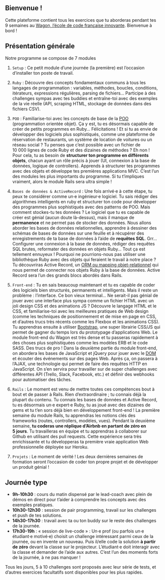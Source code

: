 Bienvenue !
-----------

Cette plateforme contient tous les exercices que tu aborderas pendant tes 9 semaines au [Wagon, l’école de code française innovante](http://www.lewagon.com). Bienvenue à bord !

Présentation générale
---------------------

Notre programme se compose de 7 modules

1.  `Setup` : Ce petit module d’une journée (la première) est l’occasion d’installer ton poste de travail.

2.  `Ruby` : Découvre des concepts fondamentaux communs à tous les langages de programmation : variables, méthodes, boucles, conditions, itérateurs, expressions régulières, parsing de fichiers… Participe à des challenges sympas avec tes buddies et entraîne-toi avec des exemples de la vie réelle (API, scraping HTML, stockage de données dans des fichiers CSV).

3.  `POO` : Familiarise-toi avec les concepts de base de la [POO](https://fr.wikipedia.org/wiki/Programmation_orient%C3%A9e_objet) (programmation orientée objet). Ça y est, tu es désormais capable de créer de petits programmes en Ruby… Félicitations ! Et si tu as envie de développer des logiciels plus sophistiqués, comme une plateforme de réservation de restaurants, un système de location de voitures ou un réseau social ? Tu penses que c’est possible avec un fichier de 10 000 lignes de code Ruby et des dizaines de méthodes ? Eh non ! Pour cela, tu as besoin de **structurer ton programme en différents objets**, chacun ayant un rôle précis à jouer (UI, connexion à la base de données, logique de controllers). Apprends à structurer tes programmes avec des objets et développe tes premières applications MVC. C’est l’un des modules les plus importants du programme. Si tu t’impliques vraiment, alors le module Rails sera ultra simple !

4.  `Bases de données & ActiveRecord` : Une fois arrivé·e à cette étape, tu peux te considérer comme un·e ingénieur·e logiciel. Tu sais rédiger des algorithmes intelligents en ruby et structurer ton code pour développer des programmes plus sophistiqués avec des patterns de POO. Mais comment stockes-tu tes données ? Le logiciel que tu es capable de créer est génial (aucun doute là-dessus), mais il manque de **permanence** et ne permet pas de stocker des données. Nous allons aborder les bases de données relationnelles, apprendre à dessiner des schémas de bases de données sur une feuille et à récupérer des enregistrements de ta base de données à l’aide de **requêtes SQL**. Grr… Configurer une connexion à la base de données, rédiger des requêtes SQL brutes, reformater des données en objets Ruby… Tout ça est tellement ennuyeux ! Pourquoi ne pourrions-nous pas utiliser une bibliothèque Ruby avec des objets qui feraient le travail à notre place ? Tu découvriras Active Record, un [ORM ou mapping objet-relationnel](https://fr.wikipedia.org/wiki/Mapping_objet-relationnel) qui nous permet de connecter nos objets Ruby à la base de données. Active Record sera l’un des grands blocs abordés dans Rails.

5.  `Front-end` : Tu en sais beaucoup maintenant et tu es capable de coder des logiciels bien structurés, permanents et intelligents. Mais il reste un problème : l’interface. Ce bon vieux terminal… Ne serait-il pas génial de jouer avec une interface plus sympa comme un fichier HTML avec un joli design CSS et des animations JS ? Découvre le langage HTML et le CSS, et familiarise-toi avec les meilleures pratiques de Web design (comme les techniques de positionnement et de mise en page en CSS, et d’autres trucs très récents comme les Flexbox et les animations CSS). Tu apprendras ensuite à utiliser [Bootstrap](http://getbootstrap.com/), une super librairie CSS/JS qui permet de gagner du temps lors du prototypage d’applications Web. Le module front-end du Wagon est très dense et tu passeras rapidement à des choses plus sophistiquées comme les modèles ERB et le code SASS. Des trucs de pro ! Dans la deuxième partie du module front-end, on abordera les bases de JavaScript et jQuery pour jouer avec le [DOM](https://fr.wikipedia.org/wiki/Document_Object_Model) et écouter des événements sur des pages Web. Après ça, on passera à l’AJAX, une technologie qui permet de faire des requêtes HTTP en JavaScript. On s’en servira pour travailler sur de super challenges avec différentes API (Trello, Slack, Facebook, etc.) et définir des webhooks pour automatiser des tâches.

6.  `Rails` : Le moment est venu de mettre toutes ces compétences bout à bout et de passer à Rails. Rien d’extraordinaire ; tu connais déjà la plupart du contenu. Tu connais les bases de données et Active Record, tu es désormais un·e expert·e Ruby, tu as joué avec des dizaines de gems et tu t’en sors déjà bien en développement front-end ! La première semaine du module Rails, tu apprendras les notions clés des frameworks (routes, controllers, modèles, vues). Pendant la deuxième semaine, **tu coderas une réplique d’Airbnb en partant de zéro en 5 jours**. Tu travailleras en équipe et tu apprendras à collaborer sur Github en utilisant des pull requests. Cette expérience sera très enrichissante et tu développeras ta première vraie application Web professionnelle déployée sur Heroku.

7.  `Projets` : Le moment de vérité ! Les deux dernières semaines de formation seront l’occasion de coder ton propre projet et de développer un produit génial !

Journée type
------------

-   **9h-10h30** : cours du matin dispensé par le lead-coach avec plein de démos en direct pour t’aider à comprendre les concepts avec des exemples pratiques.
-   **10h30-12h30** : session de pair programming, travail sur les challenges et push de tes solutions.
-   **14h30-17h30** : travail avec ta ou ton buddy sur le reste des challenges de la journée.
-   **17h30-19h** : « session de live-code » : Un·e prof (ou parfois un·e étudiant·e motivé·e) choisit un challenge intéressant parmi ceux de la journée, ou en invente un nouveau. Puis il/elle code la solution **à partir de zéro** devant la classe sur le projecteur. L’étudiant·e doit interagir avec la classe et demander de l’aide aux autres. C’est l’un des moments forts de la journée, à ne pas manquer !

Tous les jours, 5 à 10 challenges sont proposés avec leur série de tests, et d’autres exercices facultatifs sont disponibles pour les plus rapides.

